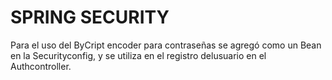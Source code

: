 # SPRING SECURITY

Para el uso del ByCript encoder para contraseñas se agregó como un Bean en la Securityconfig, y se utiliza en el registro delusuario en el Authcontroller.